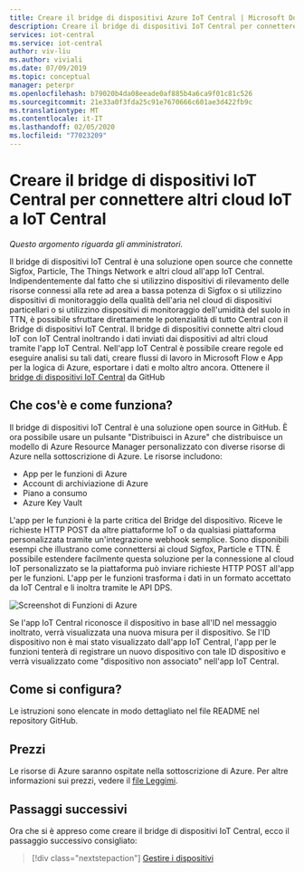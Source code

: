 ```yaml
---
title: Creare il bridge di dispositivi Azure IoT Central | Microsoft Docs
description: Creare il bridge di dispositivi IoT Central per connettere altri cloud IoT (Sigfox, Particle, The Things Network e così via) all'app IoT Central.
services: iot-central
ms.service: iot-central
author: viv-liu
ms.author: viviali
ms.date: 07/09/2019
ms.topic: conceptual
manager: peterpr
ms.openlocfilehash: b79020b4da08eeade0af885b4a6ca9f01c81c526
ms.sourcegitcommit: 21e33a0f3fda25c91e7670666c601ae3d422fb9c
ms.translationtype: MT
ms.contentlocale: it-IT
ms.lasthandoff: 02/05/2020
ms.locfileid: "77023209"
---
```

# <a name="build-the-iot-central-device-bridge-to-connect-other-iot-clouds-to-iot-central"></a>Creare il bridge di dispositivi IoT Central per connettere altri cloud IoT a IoT Central

*Questo argomento riguarda gli amministratori.*

Il bridge di dispositivi IoT Central è una soluzione open source che connette Sigfox, Particle, The Things Network e altri cloud all'app IoT Central. Indipendentemente dal fatto che si utilizzino dispositivi di rilevamento delle risorse connessi alla rete ad area a bassa potenza di Sigfox o si utilizzino dispositivi di monitoraggio della qualità dell'aria nel cloud di dispositivi particellari o si utilizzino dispositivi di monitoraggio dell'umidità del suolo in TTN, è possibile sfruttare direttamente le potenzialità di tutto Central con il Bridge di dispositivi IoT Central. Il bridge di dispositivi connette altri cloud IoT con IoT Central inoltrando i dati inviati dai dispositivi ad altri cloud tramite l'app IoT Central. Nell'app IoT Central è possibile creare regole ed eseguire analisi su tali dati, creare flussi di lavoro in Microsoft Flow e App per la logica di Azure, esportare i dati e molto altro ancora. Ottenere il [bridge di dispositivi IoT Central](https://aka.ms/iotcentralgithubdevicebridge) da GitHub

## <a name="what-is-it-and-how-does-it-work"></a>Che cos'è e come funziona?
Il bridge di dispositivi IoT Central è una soluzione open source in GitHub. È ora possibile usare un pulsante "Distribuisci in Azure" che distribuisce un modello di Azure Resource Manager personalizzato con diverse risorse di Azure nella sottoscrizione di Azure. Le risorse includono:
-   App per le funzioni di Azure
-   Account di archiviazione di Azure
-   Piano a consumo
-   Azure Key Vault

L'app per le funzioni è la parte critica del Bridge del dispositivo. Riceve le richieste HTTP POST da altre piattaforme IoT o da qualsiasi piattaforma personalizzata tramite un'integrazione webhook semplice. Sono disponibili esempi che illustrano come connettersi ai cloud Sigfox, Particle e TTN. È possibile estendere facilmente questa soluzione per la connessione al cloud IoT personalizzato se la piattaforma può inviare richieste HTTP POST all'app per le funzioni.
L'app per le funzioni trasforma i dati in un formato accettato da IoT Central e li inoltra tramite le API DPS.

![Screenshot di Funzioni di Azure](media/howto-build-iotc-device-bridge/azfunctions.png)

Se l'app IoT Central riconosce il dispositivo in base all'ID nel messaggio inoltrato, verrà visualizzata una nuova misura per il dispositivo. Se l'ID dispositivo non è mai stato visualizzato dall'app IoT Central, l'app per le funzioni tenterà di registrare un nuovo dispositivo con tale ID dispositivo e verrà visualizzato come "dispositivo non associato" nell'app IoT Central. 

## <a name="how-do-i-set-it-up"></a>Come si configura?
Le istruzioni sono elencate in modo dettagliato nel file README nel repository GitHub. 

## <a name="pricing"></a>Prezzi
Le risorse di Azure saranno ospitate nella sottoscrizione di Azure. Per altre informazioni sui prezzi, vedere il [file Leggimi](https://aka.ms/iotcentralgithubdevicebridge).

## <a name="next-steps"></a>Passaggi successivi
Ora che si è appreso come creare il bridge di dispositivi IoT Central, ecco il passaggio successivo consigliato:

> [!div class="nextstepaction"]
> [Gestire i dispositivi](howto-manage-devices.md)
